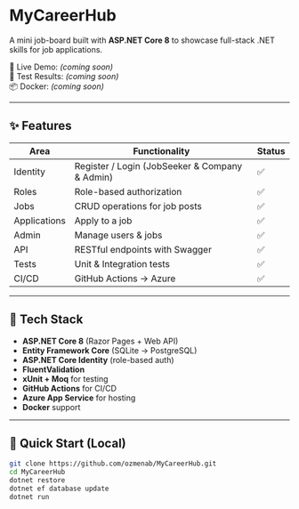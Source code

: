 # MyCareerHub

A mini job-board built with **ASP.NET Core 8** to showcase full-stack .NET skills for job applications.

🔗 Live Demo: *(coming soon)*  
🧪 Test Results: *(coming soon)*  
📦 Docker: *(coming soon)*

---

## ✨ Features

| Area | Functionality | Status |
|------|---------------|--------|
| Identity | Register / Login (JobSeeker & Company & Admin) | ✅ |
| Roles | Role-based authorization | ✅ |
| Jobs | CRUD operations for job posts | ✅ |
| Applications | Apply to a job | ✅ |
| Admin | Manage users & jobs | ✅ |
| API | RESTful endpoints with Swagger | ✅ |
| Tests | Unit & Integration tests | ✅ |
| CI/CD | GitHub Actions → Azure | ✅ |

---

## 🧱 Tech Stack

- **ASP.NET Core 8** (Razor Pages + Web API)
- **Entity Framework Core** (SQLite → PostgreSQL)
- **ASP.NET Core Identity** (role-based auth)
- **FluentValidation**
- **xUnit + Moq** for testing
- **GitHub Actions** for CI/CD
- **Azure App Service** for hosting
- **Docker** support

---

## 🚀 Quick Start (Local)

```bash
git clone https://github.com/ozmenab/MyCareerHub.git
cd MyCareerHub
dotnet restore
dotnet ef database update
dotnet run
